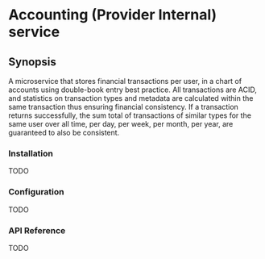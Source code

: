 # Accounting (Provider Internal) service
## Synopsis
A microservice that stores financial transactions per user, in a chart of accounts using double-book entry best practice. All transactions are ACID, and statistics on transaction types and metadata are calculated within the same transaction thus ensuring financial consistency. If a transaction returns successfully, the sum total of transactions of similar types for the same user over all time, per day, per week, per month, per year, are guaranteed to also be consistent.

### Installation
TODO

### Configuration
TODO

### API Reference
TODO

